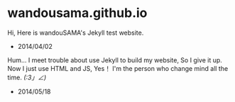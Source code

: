 wandousama.github.io
================

Hi, Here is wandouSAMA's Jekyll test website.

- 2014/04/02

Hum... I meet trouble about use Jekyll to build my website, So I give it up. Now I just use HTML and JS, Yes！ I'm the person who change mind all the time.  _(:3」∠)_  

- 2014/05/18
